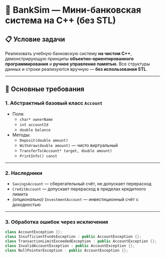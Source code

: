 # 🏦 BankSim — Мини-банковская система на C++ (без STL)

## 📋 Условие задачи

Реализовать учебную банковскую систему **на чистом C++**, демонстрирующую принципы **объектно-ориентированного программирования** и **ручное управление памятью**. Все структуры данных и строки реализуются вручную — **без использования STL**.

---

## 🔧 Основные требования

### 1. Абстрактный базовый класс `Account`
- Поля:
  - `char* ownerName`
  - `int accountId`
  - `double balance`
- Методы:
  - `Deposit(double amount)`
  - `Withdraw(double amount)` — чисто виртуальный
  - `TransferTo(Account* target, double amount)`
  - `PrintInfo() const`

---

### 2. Наследники
- `SavingsAccount` — сберегательный счёт, не допускает перерасход
- `CreditAccount` — допускает перерасход в пределах кредитного лимита
- *(опционально)* `InvestmentAccount` — инвестиционный счёт с доходностью

---

### 3. Обработка ошибок через исключения

```cpp
class AccountException {};
class InsufficientFundsException : public AccountException {};
class TransactionLimitExceededException : public AccountException {};
class InvalidAccountException : public AccountException {};
class NullPointerException : public AccountException {};

